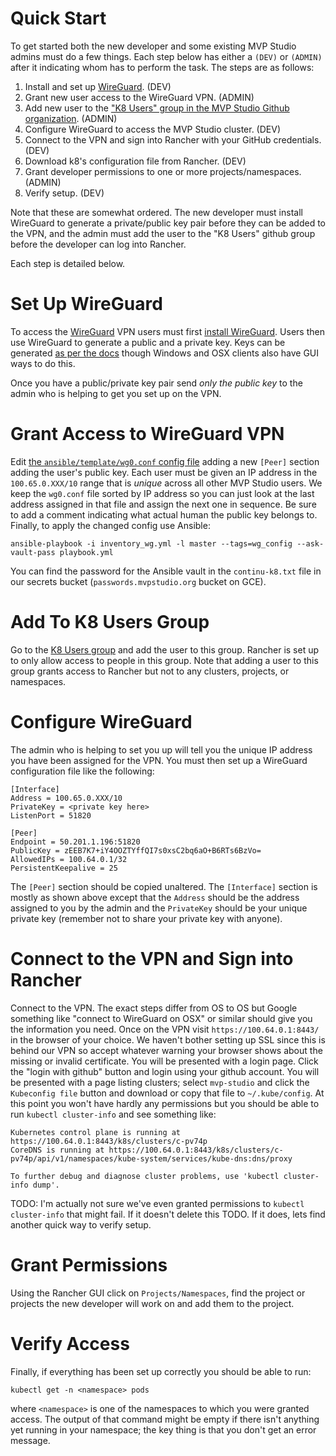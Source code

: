 # Quick Start

To get started both the new developer and some existing MVP Studio admins must do a few things. Each step below has
either a `(DEV)` or `(ADMIN)` after it indicating whom has to perform the task. The steps are as follows:

1. Install and set up [WireGuard](https://www.wireguard.com/). (DEV)
2. Grant new user access to the WireGuard VPN. (ADMIN)
3. Add new user to the ["K8 Users" group in the MVP Studio Github
   organization](https://github.com/orgs/MVPStudio/teams/k8s-users). (ADMIN)
4. Configure WireGuard to access the MVP Studio cluster. (DEV)
5. Connect to the VPN and sign into Rancher with your GitHub credentials. (DEV)
6. Download k8's configuration file from Rancher. (DEV)
7. Grant developer permissions to one or more projects/namespaces. (ADMIN)
8. Verify setup. (DEV)

Note that these are somewhat ordered. The new developer must install WireGuard to generate a private/public key pair
before they can be added to the VPN, and the admin must add the user to the "K8 Users" github group before the developer
can log into Rancher.

Each step is detailed below.

# Set Up WireGuard

To access the [WireGuard](https://www.wireguard.com/) VPN users must first [install
WireGuard](https://www.wireguard.com/install/). Users then use WireGuard to generate a public and a private key. Keys
can be generated [as per the docs](https://www.wireguard.com/quickstart/#key-generation) though Windows and OSX clients
also have GUI ways to do this.

Once you have a public/private key pair send _only the public key_ to the admin who is helping to get you set up on the
VPN.

# Grant Access to WireGuard VPN

Edit [the `ansible/template/wg0.conf` config file](../ansible/templates/wg0.conf) adding a new `[Peer]` section adding
the user's public key. Each user must be given an IP address in the `100.65.0.XXX/10` range that is _unique_ across all
other MVP Studio users. We keep the `wg0.conf` file sorted by IP address so you can just look at the last address
assigned in that file and assign the next one in sequence.  Be sure to add a comment indicating what actual human the
public key belongs to. Finally, to apply the changed config use Ansible:

```
ansible-playbook -i inventory_wg.yml -l master --tags=wg_config --ask-vault-pass playbook.yml
```

You can find the password for the Ansible vault in the `continu-k8.txt` file in our secrets bucket
(`passwords.mvpstudio.org` bucket on GCE).

# Add To K8 Users Group

Go to the [K8 Users group](https://github.com/orgs/MVPStudio/teams/k8s-users) and add the user to this group. Rancher is
set up to only allow access to people in this group. Note that adding a user to this group grants access to Rancher but
not to any clusters, projects, or namespaces.

# Configure WireGuard

The admin who is helping to set you up will tell you the unique IP address you have been assigned for the VPN. You must
then set up a WireGuard configuration file like the following:

```
[Interface]
Address = 100.65.0.XXX/10
PrivateKey = <private key here>
ListenPort = 51820

[Peer]
Endpoint = 50.201.1.196:51820
PublicKey = zEEB7K7+iY4OOZTYffQI7s0xsC2bq6aO+B6RTs6BzVo=
AllowedIPs = 100.64.0.1/32
PersistentKeepalive = 25
```

The `[Peer]` section should be copied unaltered. The `[Interface]` section is mostly as shown above except that the
`Address` should be the address assigned to you by the admin and the `PrivateKey` should be your unique private key
(remember not to share your private key with anyone).

# Connect to the VPN and Sign into Rancher

Connect to the VPN. The exact steps differ from OS to OS but Google something like "connect to WireGuard on OSX" or
similar should give you the information you need. Once on the VPN visit `https://100.64.0.1:8443/` in the browser of
your choice. We haven't bother setting up SSL since this is behind our VPN so accept whatever warning your browser shows
about the missing or invalid certificate. You will be presented with a login page. Click the "login with github" button
and login using your github account. You will be presented with a page listing clusters; select `mvp-studio` and click
the `Kubeconfig file` button and download or copy that file to `~/.kube/config`. At this point you won't have hardly any
permissions but you should be able to run `kubectl cluster-info` and see something like:

```
Kubernetes control plane is running at https://100.64.0.1:8443/k8s/clusters/c-pv74p
CoreDNS is running at https://100.64.0.1:8443/k8s/clusters/c-pv74p/api/v1/namespaces/kube-system/services/kube-dns:dns/proxy

To further debug and diagnose cluster problems, use 'kubectl cluster-info dump'.
```

TODO: I'm actually not sure we've even granted permissions to `kubectl cluster-info` that might fail. If it doesn't
delete this TODO. If it does, lets find another quick way to verify setup.

# Grant Permissions

Using the Rancher GUI click on `Projects/Namespaces`, find the project or projects the new developer will work on and
add them to the project.

# Verify Access

Finally, if everything has been set up correctly you should be able to run:

```
kubectl get -n <namespace> pods
```

where `<namespace>` is one of the namespaces to which you were granted access. The output of that command might be empty
if there isn't anything yet running in your namespace; the key thing is that you don't get an error message.
